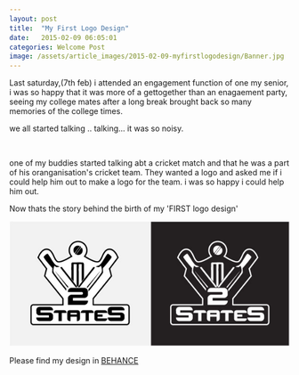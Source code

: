 ```yaml
---
layout: post
title:  "My First Logo Design"
date:   2015-02-09 06:05:01
categories: Welcome Post
image: /assets/article_images/2015-02-09-myfirstlogodesign/Banner.jpg
---
```



<p>Last saturday,(7th feb) i attended an engagement function of one my senior, i was so happy that it was more of a gettogether than an enagaement party, seeing my college mates after a long break brought back so many memories of the college times. </p>
we all started talking .. talking... it was so noisy.</p><br/>
<p>one of my buddies started talking abt a cricket match and that he was a part of his oranganisation's cricket team. They wanted a logo and asked me if i could help him out to make a logo for the team. i was so happy i could help him out. </p>
<p>Now thats the story behind the birth of my 'FIRST logo design'</p>
<a href="https://www.behance.net/gallery/23488423/2-STATES"><img src="/assets/article_images/2015-02-09-myfirstlogodesign/Logo.jpg"></a>
<p>Please find my design in <a href="https://www.behance.net/gallery/23488423/2-STATES" target="_blank">BEHANCE</a></p><br/>

